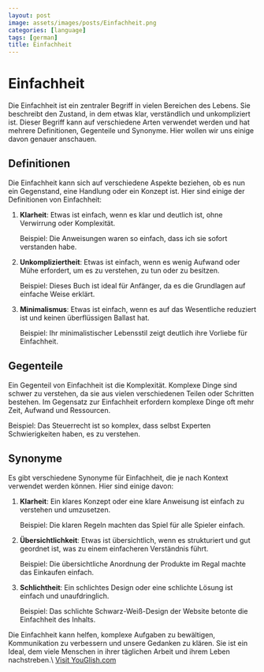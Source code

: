 ```yaml
---
layout: post
image: assets/images/posts/Einfachheit.png
categories: [language]
tags: [german]
title: Einfachheit
---
```


# Einfachheit

Die Einfachheit ist ein zentraler Begriff in vielen Bereichen des Lebens. Sie beschreibt den Zustand, in dem etwas klar, verständlich und unkompliziert ist. Dieser Begriff kann auf verschiedene Arten verwendet werden und hat mehrere Definitionen, Gegenteile und Synonyme. Hier wollen wir uns einige davon genauer anschauen.

## Definitionen

Die Einfachheit kann sich auf verschiedene Aspekte beziehen, ob es nun ein Gegenstand, eine Handlung oder ein Konzept ist. Hier sind einige der Definitionen von Einfachheit:

1. **Klarheit**: Etwas ist einfach, wenn es klar und deutlich ist, ohne Verwirrung oder Komplexität.
   
   Beispiel: Die Anweisungen waren so einfach, dass ich sie sofort verstanden habe.
   
2. **Unkompliziertheit**: Etwas ist einfach, wenn es wenig Aufwand oder Mühe erfordert, um es zu verstehen, zu tun oder zu besitzen.
   
   Beispiel: Dieses Buch ist ideal für Anfänger, da es die Grundlagen auf einfache Weise erklärt.
   
3. **Minimalismus**: Etwas ist einfach, wenn es auf das Wesentliche reduziert ist und keinen überflüssigen Ballast hat.
   
   Beispiel: Ihr minimalistischer Lebensstil zeigt deutlich ihre Vorliebe für Einfachheit.

## Gegenteile

Ein Gegenteil von Einfachheit ist die Komplexität. Komplexe Dinge sind schwer zu verstehen, da sie aus vielen verschiedenen Teilen oder Schritten bestehen. Im Gegensatz zur Einfachheit erfordern komplexe Dinge oft mehr Zeit, Aufwand und Ressourcen.

Beispiel: Das Steuerrecht ist so komplex, dass selbst Experten Schwierigkeiten haben, es zu verstehen.

## Synonyme

Es gibt verschiedene Synonyme für Einfachheit, die je nach Kontext verwendet werden können. Hier sind einige davon:

1. **Klarheit**: Ein klares Konzept oder eine klare Anweisung ist einfach zu verstehen und umzusetzen.
   
   Beispiel: Die klaren Regeln machten das Spiel für alle Spieler einfach.

2. **Übersichtlichkeit**: Etwas ist übersichtlich, wenn es strukturiert und gut geordnet ist, was zu einem einfacheren Verständnis führt.
   
   Beispiel: Die übersichtliche Anordnung der Produkte im Regal machte das Einkaufen einfach.

3. **Schlichtheit**: Ein schlichtes Design oder eine schlichte Lösung ist einfach und unaufdringlich.
   
   Beispiel: Das schlichte Schwarz-Weiß-Design der Website betonte die Einfachheit des Inhalts.

Die Einfachheit kann helfen, komplexe Aufgaben zu bewältigen, Kommunikation zu verbessern und unsere Gedanken zu klären. Sie ist ein Ideal, dem viele Menschen in ihrer täglichen Arbeit und ihrem Leben nachstreben.\ <a id="yg-widget-0" class="youglish-widget" data-query="Einfachheit" data-lang="german" data-components="8412" data-auto-start="0" data-bkg-color="theme_light" data-title="How%20to%20pronounce%20Einfachheit%20in%20German"  rel="nofollow" href="https://youglish.com">Visit YouGlish.com</a><script async src="https://youglish.com/public/emb/widget.js" charset="utf-8"></script>